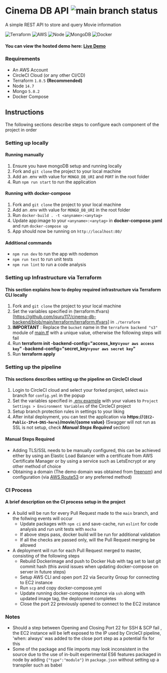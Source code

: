 # Cinema DB API ![main branch status](https://img.shields.io/github/checks-status/isuru117/cinema-db-backend/main)
A simple REST API to store and query Movie information

![Terraform](https://img.shields.io/badge/-Terraform-purple)
![AWS](https://img.shields.io/badge/-AWS-orange)
![Node](https://img.shields.io/badge/-Node-brightgreen)
![MongoDB](https://img.shields.io/badge/-MongoDB-green)
![Docker](https://img.shields.io/badge/-Docker-blue)

#### You can view the hosted demo here: [Live Demo](https://api.cinemadb.ml)

### Requirements
- An AWS Account
- CircleCI Cloud (or any other CI/CD)
- Terraform `1.0.5` **(Recommended)**
- Node `14.7`
- Mongo `5.0.2`
- Docker Compose

## Instructions
The following sections describe steps to configure each component of the project in order 

### Setting up locally
#### Running manually
1. Ensure you have mongoDB setup and running locally
2. Fork and `git clone` the project to your local machine
3. Add an .env with value for `MONGO_DB_URI` and `PORT` in the root folder
3. Run `npm run start` to run the application 

#### Running with docker-compose
1. Fork and `git clone` the project to your local machine
2. Add an .env with value for `MONGO_DB_URI` in the root folder
3. Run `docker-build . -t <anyname>:<anytag>`
4. Update app:image to your `<anyname>:<anytag>` in **docker-compose.yaml** and run `docker-compose up`
5. App should now be running on `http://localhost:80/` 

#### Additional commands
- `npm run dev` to run the app with nodemon
- `npm run test` to run unit tests
- `npm run lint` to run a code analysis 

### Setting up Infrastructure via Terraform
#### This section explains how to deploy required infrastructure via Terraform CLI locally
1. Fork and `git clone` the project to your local machine  
2. Set the variables specified in (terraform.tfvars)[https://github.com/isuru117/cinema-db-backend/blob/main/terraform/terraform.tfvars] in `./terraform`
3. **IMPORTANT** : Replace the `bucket` name in the `terraform backend "s3"` module of [main.tf](https://github.com/isuru117/cinema-db-backend/blob/main/terraform/main.tf) with a unique value, otherwise the following steps will fail
4. Run **terraform init -backend-config="access_key=`your aws access key`" -backend-config="secret_key=`your aws secret key`"**
5. Run **terraform apply**  

### Setting up the pipeline
#### This sections describes setting up the pipeline on CircleCI cloud
1. Login to CircleCI cloud and select your forked project, select `main` branch for `config.yml` in the popup
2. Set the variables specified in [.env.example](https://github.com/isuru117/cinema-db-backend/blob/main/.env.example) with your values to `Project Settings > Environment Variables` of the CircleCI project
3. Setup branch protection rules in settings to your liking
4. After inital deployment, you can test the application via **https://`{EC2-Public-IPv4-DNS-here}`/movie/{some value}** (Swagger will not run as SSL is not setup, check ***Manual Steps Required*** section)

#### Manual Steps Required
- Adding TLS/SSL needs to be manually configured, this can be achieved either by using an Elastic Load Balancer with a certificate from AWS Certificate Manager or by using a service such as LetsEncrypt or any other method of choice
- Obtaining a domain (The demo domain was obtained from [freenom](https://www.freenom.com/)) and configuration (via [AWS Route53](https://aws.amazon.com/route53/) or any preferred method)

### CI Process
#### A brief description on the CI process setup in the project
- A build will be run for every Pull Request made to the `main` branch, and the follwing events will occur  
  - Update packages with `npm ci` and save-cache, run `eslint` for code analysis and run unit tests with `mocha`
  - If above steps pass, docker build will be run for additional validation
  - If all the checks are passed only, will the Pull Request merging be allowed 
- A deployment will run for each Pull Request merged to master, consisting of the following steps
  - Rebuild Dockerimage and push to Docker Hub with tag set to last git commit hash (this avoid issues when updating docker-compose on server in future steps)
  - Setup AWS CLI and open port 22 via Security Group for connecting to EC2 instance
  - Run `scp` and copy docker-compose.yml
  - Update running docker-compose instance via `ssh` along with updated image tag, the deployment completes 
  - Close the port 22 previously opened to connect to the EC2 instance      

### Notes
- Should a step between Opening and Closing Port 22 for SSH & SCP fail , the EC2 instance will be left exposed to the IP used by CircleCI pipeline, 'when: always' was added to the close port step as a potential fix for this
- Some of the package and file imports may look inconsistent in the source due to the use of in-built experimental ES6 features packaged in node by adding `{"type":"module"}` in `package.json` without setting up a transpiler such as babel
